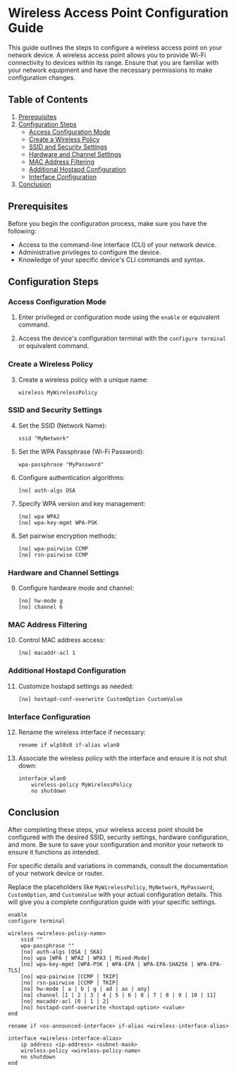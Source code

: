 
# Wireless Access Point Configuration Guide

This guide outlines the steps to configure a wireless access point on your network device. A wireless access point allows you to provide Wi-Fi connectivity to devices within its range. Ensure that you are familiar with your network equipment and have the necessary permissions to make configuration changes.

## Table of Contents

1. [Prerequisites](#prerequisites)
2. [Configuration Steps](#configuration-steps)
   - [Access Configuration Mode](#access-configuration-mode)
   - [Create a Wireless Policy](#create-a-wireless-policy)
   - [SSID and Security Settings](#ssid-and-security-settings)
   - [Hardware and Channel Settings](#hardware-and-channel-settings)
   - [MAC Address Filtering](#mac-address-filtering)
   - [Additional Hostapd Configuration](#additional-hostapd-configuration)
   - [Interface Configuration](#interface-configuration)
3. [Conclusion](#conclusion)

## Prerequisites <a name="prerequisites"></a>

Before you begin the configuration process, make sure you have the following:

- Access to the command-line interface (CLI) of your network device.
- Administrative privileges to configure the device.
- Knowledge of your specific device's CLI commands and syntax.

## Configuration Steps <a name="configuration-steps"></a>

### Access Configuration Mode <a name="access-configuration-mode"></a>

1. Enter privileged or configuration mode using the `enable` or equivalent command.

2. Access the device's configuration terminal with the `configure terminal` or equivalent command.

### Create a Wireless Policy <a name="create-a-wireless-policy"></a>

3. Create a wireless policy with a unique name:

   ```config
   wireless MyWirelessPolicy
   ```

### SSID and Security Settings <a name="ssid-and-security-settings"></a>

4. Set the SSID (Network Name):

   ```config
   ssid "MyNetwork"
   ```

5. Set the WPA Passphrase (Wi-Fi Password):
   ```config
   wpa-passphrase "MyPassword"
   ```

6. Configure authentication algorithms:

   ```config
   [no] auth-algs OSA
   ```

7. Specify WPA version and key management:

   ```config
   [no] wpa WPA2
   [no] wpa-key-mgmt WPA-PSK
   ```

8. Set pairwise encryption methods:

   ```config
   [no] wpa-pairwise CCMP
   [no] rsn-pairwise CCMP
   ```

### Hardware and Channel Settings <a name="hardware-and-channel-settings"></a>

9. Configure hardware mode and channel:

   ```config
   [no] hw-mode g
   [no] channel 6
   ```

### MAC Address Filtering <a name="mac-address-filtering"></a>

10. Control MAC address access:

    ```config
    [no] macaddr-acl 1
    ```

### Additional Hostapd Configuration <a name="additional-hostapd-configuration"></a>

11. Customize hostapd settings as needed:

    ```config
    [no] hostapd-conf-overwrite CustomOption CustomValue
    ```

### Interface Configuration <a name="interface-configuration"></a>

12. Rename the wireless interface if necessary:

    ```config
    rename if wlp58s0 if-alias wlan0
    ```

13. Associate the wireless policy with the interface and ensure it is not shut down:

    ```config
    interface wlan0
        wireless-policy MyWirelessPolicy
        no shutdown
    ```

## Conclusion <a name="conclusion"></a>

After completing these steps, your wireless access point should be configured with the desired SSID, security settings, hardware configuration, and more. Be sure to save your configuration and monitor your network to ensure it functions as intended.

For specific details and variations in commands, consult the documentation of your network device or router.

Replace the placeholders like `MyWirelessPolicy`, `MyNetwork`, `MyPassword`, `CustomOption`, and `CustomValue` with your actual configuration details. This will give you a complete configuration guide with your specific settings.


```config
enable
configure terminal

wireless <wireless-policy-name>
    ssid ""
    wpa-passphrase ""
    [no] auth-algs [OSA | SKA]
    [no] wpa [WPA | WPA2 | WPA3 | Mixed-Mode]
    [no] wpa-key-mgmt [WPA-PSK | WPA-EPA | WPA-EPA-SHA256 | WPA-EPA-TLS]
    [no] wpa-pairwise [CCMP | TKIP]
    [no] rsn-pairwise [CCMP | TKIP]
    [no] hw-mode [ a | b | g | ad | ax | any]
    [no] channel [1 | 2 | 3 | 4 | 5 | 6 | 8 | 7 | 8 | 9 | 10 | 11]
    [no] macaddr-acl [0 | 1 | 2]
    [no] hostapd-conf-overwrite <hostapd-option> <value>
end

rename if <os-announced-interface> if-alias <wireless-interface-alias>

interface <wireless-interface-alias>
    ip address <ip-address> <subnet-mask>
    wireless-policy <wireless-policy-name>
    no shutdown
end

```